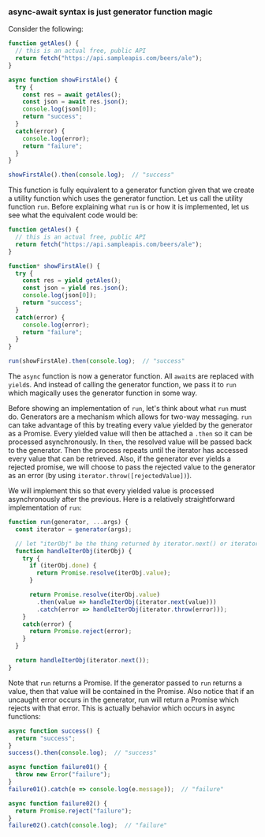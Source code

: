 ### async-await syntax is just generator function magic

Consider the following:

```javascript
function getAles() {
  // this is an actual free, public API
  return fetch("https://api.sampleapis.com/beers/ale");
}

async function showFirstAle() {
  try {
    const res = await getAles();
    const json = await res.json();
    console.log(json[0]);
    return "success";
  }
  catch(error) {
    console.log(error);
    return "failure";
  }
}

showFirstAle().then(console.log);  // "success"
```

This function is fully equivalent to a generator function given that we create a utility function which uses the generator function. Let us call the utility function `run`. Before explaining what `run` is or how it is implemented, let us see what the equivalent code would be:

```javascript
function getAles() {
  // this is an actual free, public API
  return fetch("https://api.sampleapis.com/beers/ale");
}

function* showFirstAle() {
  try {
    const res = yield getAles();
    const json = yield res.json();
    console.log(json[0]);
    return "success";
  }
  catch(error) {
    console.log(error);
    return "failure";
  }
}

run(showFirstAle).then(console.log);  // "success"
```

The `async` function is now a generator function. All `await`s are replaced with `yield`s. And instead of calling the generator function, we pass it to `run` which magically uses the generator function in some way.

Before showing an implementation of `run`, let's think about what `run` must do. Generators are a mechanism which allows for two-way messaging. `run` can take advantage of this by treating every value yielded by the generator as a Promise. Every yielded value will then be attached a `.then` so it can be processed asynchronously. In `then`, the resolved value will be passed back to the generator. Then the process repeats until the iterator has accessed every value that can be retrieved. Also, if the generator ever yields a rejected promise, we will choose to pass the rejected value to the generator as an error (by using `iterator.throw([rejectedValue])`).

We will implement this so that every yielded value is processed asynchronously after the previous. Here is a relatively straightforward implementation of `run`:

```javascript
function run(generator, ...args) {
  const iterator = generator(args);

  // let "iterObj" be the thing returned by iterator.next() or iterator.throw()
  function handleIterObj(iterObj) {
    try {
      if (iterObj.done) {
        return Promise.resolve(iterObj.value);
      }

      return Promise.resolve(iterObj.value)
        .then(value => handleIterObj(iterator.next(value)))
        .catch(error => handleIterObj(iterator.throw(error)));
    }
    catch(error) {
      return Promise.reject(error);
    }
  }

  return handleIterObj(iterator.next());
}
```

Note that `run` returns a Promise. If the generator passed to `run` returns a value, then that value will be contained in the Promise. Also notice that if an uncaught error occurs in the generator, run will return a Promise which rejects with that error. This is actually behavior which occurs in async functions:

```javascript
async function success() {
  return "success";
}
success().then(console.log);  // "success"

async function failure01() {
  throw new Error("failure");
}
failure01().catch(e => console.log(e.message));  // "failure"

async function failure02() {
  return Promise.reject("failure");
}
failure02().catch(console.log);  // "failure"
```
